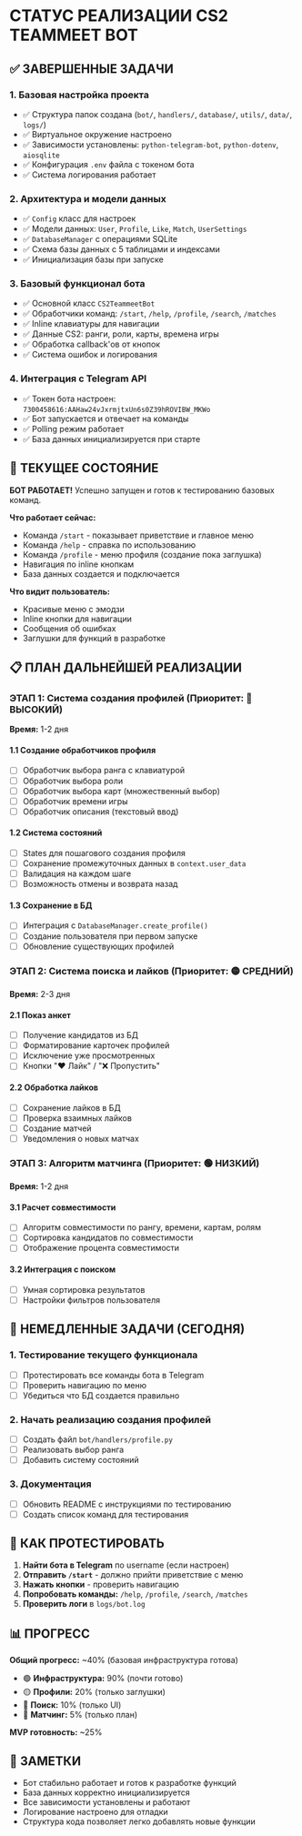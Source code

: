 # СТАТУС РЕАЛИЗАЦИИ CS2 TEAMMEET BOT

## ✅ ЗАВЕРШЕННЫЕ ЗАДАЧИ

### 1. Базовая настройка проекта
- ✅ Структура папок создана (`bot/`, `handlers/`, `database/`, `utils/`, `data/`, `logs/`)
- ✅ Виртуальное окружение настроено
- ✅ Зависимости установлены: `python-telegram-bot`, `python-dotenv`, `aiosqlite`
- ✅ Конфигурация `.env` файла с токеном бота
- ✅ Система логирования работает

### 2. Архитектура и модели данных
- ✅ `Config` класс для настроек
- ✅ Модели данных: `User`, `Profile`, `Like`, `Match`, `UserSettings` 
- ✅ `DatabaseManager` с операциями SQLite
- ✅ Схема базы данных с 5 таблицами и индексами
- ✅ Инициализация базы при запуске

### 3. Базовый функционал бота
- ✅ Основной класс `CS2TeammeetBot`
- ✅ Обработчики команд: `/start`, `/help`, `/profile`, `/search`, `/matches`
- ✅ Inline клавиатуры для навигации
- ✅ Данные CS2: ранги, роли, карты, времена игры
- ✅ Обработка callback'ов от кнопок
- ✅ Система ошибок и логирования

### 4. Интеграция с Telegram API
- ✅ Токен бота настроен: `7300458616:AAHaw24vJxrmjtxUn6s0Z39hROVIBW_MKWo`
- ✅ Бот запускается и отвечает на команды
- ✅ Polling режим работает
- ✅ База данных инициализируется при старте

## 🚧 ТЕКУЩЕЕ СОСТОЯНИЕ

**БОТ РАБОТАЕТ!** Успешно запущен и готов к тестированию базовых команд.

**Что работает сейчас:**
- Команда `/start` - показывает приветствие и главное меню
- Команда `/help` - справка по использованию  
- Команда `/profile` - меню профиля (создание пока заглушка)
- Навигация по inline кнопкам
- База данных создается и подключается

**Что видит пользователь:**
- Красивые меню с эмодзи
- Inline кнопки для навигации
- Сообщения об ошибках
- Заглушки для функций в разработке

## 📋 ПЛАН ДАЛЬНЕЙШЕЙ РЕАЛИЗАЦИИ

### ЭТАП 1: Система создания профилей (Приоритет: 🔴 ВЫСОКИЙ)
**Время:** 1-2 дня

#### 1.1 Создание обработчиков профиля
- [ ] Обработчик выбора ранга с клавиатурой
- [ ] Обработчик выбора роли 
- [ ] Обработчик выбора карт (множественный выбор)
- [ ] Обработчик времени игры
- [ ] Обработчик описания (текстовый ввод)

#### 1.2 Система состояний
- [ ] States для пошагового создания профиля
- [ ] Сохранение промежуточных данных в `context.user_data`
- [ ] Валидация на каждом шаге
- [ ] Возможность отмены и возврата назад

#### 1.3 Сохранение в БД
- [ ] Интеграция с `DatabaseManager.create_profile()`
- [ ] Создание пользователя при первом запуске
- [ ] Обновление существующих профилей

### ЭТАП 2: Система поиска и лайков (Приоритет: 🟡 СРЕДНИЙ)  
**Время:** 2-3 дня

#### 2.1 Показ анкет
- [ ] Получение кандидатов из БД
- [ ] Форматирование карточек профилей
- [ ] Исключение уже просмотренных
- [ ] Кнопки "❤️ Лайк" / "❌ Пропустить"

#### 2.2 Обработка лайков
- [ ] Сохранение лайков в БД
- [ ] Проверка взаимных лайков  
- [ ] Создание матчей
- [ ] Уведомления о новых матчах

### ЭТАП 3: Алгоритм матчинга (Приоритет: 🟢 НИЗКИЙ)
**Время:** 1-2 дня

#### 3.1 Расчет совместимости
- [ ] Алгоритм совместимости по рангу, времени, картам, ролям
- [ ] Сортировка кандидатов по совместимости
- [ ] Отображение процента совместимости

#### 3.2 Интеграция с поиском
- [ ] Умная сортировка результатов
- [ ] Настройки фильтров пользователя

## 🎯 НЕМЕДЛЕННЫЕ ЗАДАЧИ (СЕГОДНЯ)

### 1. Тестирование текущего функционала
- [ ] Протестировать все команды бота в Telegram
- [ ] Проверить навигацию по меню
- [ ] Убедиться что БД создается правильно

### 2. Начать реализацию создания профилей
- [ ] Создать файл `bot/handlers/profile.py`
- [ ] Реализовать выбор ранга
- [ ] Добавить систему состояний

### 3. Документация 
- [ ] Обновить README с инструкциями по тестированию
- [ ] Создать список команд для тестирования

## 🧪 КАК ПРОТЕСТИРОВАТЬ

1. **Найти бота в Telegram** по username (если настроен)
2. **Отправить `/start`** - должно прийти приветствие с меню
3. **Нажать кнопки** - проверить навигацию
4. **Попробовать команды:** `/help`, `/profile`, `/search`, `/matches`
5. **Проверить логи** в `logs/bot.log`

## 📊 ПРОГРЕСС

**Общий прогресс:** ~40% (базовая инфраструктура готова)

- 🟢 **Инфраструктура:** 90% (почти готово)
- 🟡 **Профили:** 20% (только заглушки)  
- 🔴 **Поиск:** 10% (только UI)
- 🔴 **Матчинг:** 5% (только план)

**MVP готовность:** ~25%

## 📝 ЗАМЕТКИ

- Бот стабильно работает и готов к разработке функций
- База данных корректно инициализируется
- Все зависимости установлены и работают
- Логирование настроено для отладки
- Структура кода позволяет легко добавлять новые функции 
